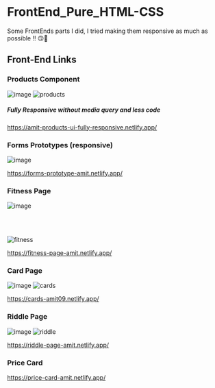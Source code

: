 # FrontEnd_Pure_HTML-CSS
Some FrontEnds parts I did, I tried making them responsive as much as possible !! 🙃🎉

## Front-End Links 

### Products Component
![image](https://user-images.githubusercontent.com/96337905/203099949-ee413f70-443b-4d10-8e5a-fe0117eb41ff.png)  ![products](https://user-images.githubusercontent.com/96337905/203100602-cf10bb8c-1d45-46d5-ab5c-a2f6ea994cd9.png)


##### Fully Responsive without media query and less code
https://amit-products-ui-fully-responsive.netlify.app/

### Forms Prototypes (responsive)
![image](https://user-images.githubusercontent.com/96337905/203101246-b0811b58-f5e1-42d6-8cb1-87e3d31ed096.png)

https://forms-prototype-amit.netlify.app/

### Fitness Page
![image](https://user-images.githubusercontent.com/96337905/203101828-612fff0d-4bb6-435e-81c4-50e5d691d7fa.png)

<br/> <br/>

![fitness](https://user-images.githubusercontent.com/96337905/203101627-f96d9aa1-5442-4f8c-a3ec-24935f2b3c45.png)


https://fitness-page-amit.netlify.app/


### Card Page 
![image](https://user-images.githubusercontent.com/96337905/203102273-c2cbf9a1-31e2-4a8c-b688-a3f04139a2ac.png)
![cards](https://user-images.githubusercontent.com/96337905/203102501-ece07065-eac4-43ac-b56d-c526ce5b1a50.png)

https://cards-amit09.netlify.app/

### Riddle Page 
![image](https://user-images.githubusercontent.com/96337905/203102598-b9b11633-27ff-40e1-b9b6-d743fce9a04f.png)
![riddle](https://user-images.githubusercontent.com/96337905/203102726-0e77c3e9-4c4e-4cad-9f52-f35ee7684f4b.png)

https://riddle-page-amit.netlify.app/

### Price Card

https://price-card-amit.netlify.app/



